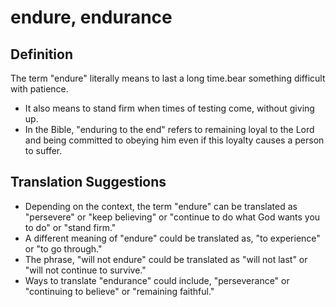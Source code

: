 # endure, endurance

## Definition

The term "endure" literally means to last a long time.bear something difficult with patience.

* It also means to stand firm when times of testing come, without giving up.
* In the Bible, "enduring to the end" refers to remaining loyal to the Lord and being committed to obeying him even if this loyalty causes a person to suffer.


## Translation Suggestions



* Depending on the context, the term "endure" can be translated as "persevere" or "keep believing" or "continue to do what God wants you to do" or "stand firm."
* A different meaning of "endure" could be translated as, "to experience" or "to go through."
* The phrase, "will not endure" could be translated as "will not last" or "will not continue to survive."
* Ways to translate "endurance" could include, "perseverance" or "continuing to believe" or "remaining faithful."